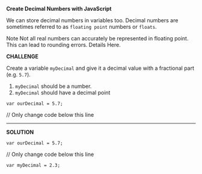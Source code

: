 **Create Decimal Numbers with JavaScript**

We can store decimal numbers in variables too. Decimal numbers are sometimes referred to as `floating point` numbers or `floats`.

Note
Not all real numbers can accurately be represented in floating point. This can lead to rounding errors. Details Here.


**CHALLENGE**

Create a variable `myDecimal` and give it a decimal value with a fractional part (e.g. `5.7`).

1. `myDecimal` should be a number.
2. `myDecimal` should have a decimal point

`var ourDecimal = 5.7;`

// Only change code below this line


----------------------------------------
**SOLUTION**

`var ourDecimal = 5.7;`

// Only change code below this line

`var myDecimal = 2.3;`
